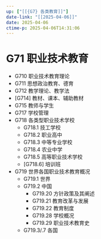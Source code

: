 ```yaml
---
up: ["[[{G7} 各类教育]]"]
date-link: "[[2025-04-06]]"
date: 2025-04-06
ctime-p: 2025-04-06T14:31:06
---
```


# G71 职业技术教育

- G710 职业技术教育理论
- G711 思想政治教育、德育
- G712 教学理论、教学法
- [G714] 教材、课本、辅助教材
- G715 教师与学生
- G717 学校管理
- G718 各类型职业技术学校
	- G718.1 技工学校
	- G718.2 职业高中
	- G718.3 中等专业学校
	- G718.4 农业中学
	- G718.5 高等职业技术学校
	- [G718.6] 培训班
- G719 世界各国职业技术教育概况
	- G719.1 世界
	- G719.2 中国
		- G719.20 方针政策及其阐述
		- G719.21 教育改革与发展
		- G719.22 教育制度
		- G719.28 学校概况
		- G719.29 职业技术教育史
	- G719.3/.7 各国
